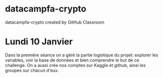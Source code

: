 # datacampfa-crypto
datacampfa-crypto created by GitHub Classroom

# Lundi 10 Janvier

Dans la première séance on a géré la partie logistique du projet: explorer les variables, voir la base de données et bien comprendre le but de ce challenge. 
On a aussi crée nos comptes sur Kaggle et github, ainsi les groupes sur chacun d'eux.

